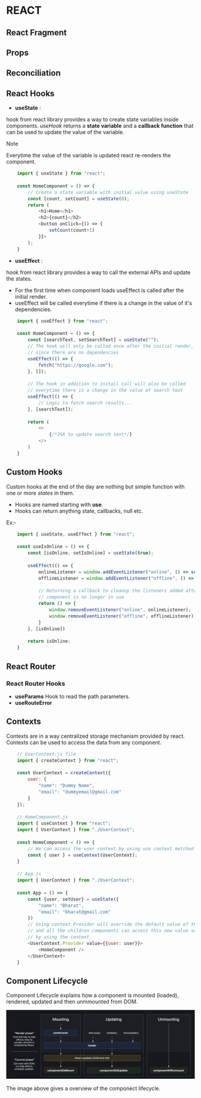 # REACT

## React Fragment

## Props

## Reconciliation

## React Hooks

- **useState** :

hook from react library provides a way to create state variables inside components. *useHook* returns a **state variable** and a **callback function** that can be used to update the value of the variable.

> [!Note]
> Everytime the value of the variable is updated react re-renders the component.

``` javascript
    import { useState } from "react";

    const HomeComponent = () => {
        // Create a state variable with initial value using useState
        const [count, setCount] = useState(0);
        return (
            <h1>Home</h1>
            <h2>{count}</h2>
            <button onClick={() => {
                setCount(count+1)
            }}>
        );
    }
```

- **useEffect** :

hook from react library provides a way to call the external APIs and update the states.

- For the first time when component loads useEffect is called after the initial render.
- useEffect will be called everytime if there is a change in the value of it's dependencies.

``` javascript
    import { useEffect } from "react";

    const HomeComponent = () => {
        const [searchText, setSearchText] = useState("");
        // The hook will only be called once after the initial render, 
        // since there are no dependencies
        useEffect(() => {
            fetch("https://google.com");
        }, []);

        // The hook in addition to initail call will also be called 
        // everytime there is a change in the value of search text
        useEffect(() => {
            // Logic to fetch search results...
        }, [searchText]);

        return (
            <>
                {/*JSX to update search text*/}
            </>
        )
    }
```


## Custom Hooks
Custom hooks at the end of the day are nothing but simple function with one or more *states* in them.
 - Hooks are named starting with **use**.
 - Hooks can return anything state, callbacks, null etc.

Ex:-

``` javascript
    import { useState, useEffect } from "react";

    const useIsOnline = () => {
        const [isOnline, setIsOnline] = useState(true);
        
        useEffect(() => {
            onlineListener = window.addEventListener("online", () => setIsOnline(true));
            offlineListener = window.addEventListener("offline", () => setIsOnline(false));

            // Returning a callback to cleanup the listeners added after the
            // component is no longer in use
            return () => {
                window.removeEventListener("online", onlineListener);
                window.removeEventListener("offline", offlineListener);
            }
        }, [isOnline])

        return isOnline;
    }
```

## React Router

### React Router Hooks
- **useParams**
    Hook to read the path parameters.
- **useRouteError**

## Contexts
Contexts are in a way centralized storage mechanism provided by react. Contexts can be used to access the data
from any component.

``` javascript
    // UserContext.js file
    import { createContext } from "react";

    const UserContext = createContext({
        user: {
            "name": "Dummy Name",
            "email": "dummyemail@gmail.com"
        }
    });

    // HomeComponent.js
    import { useContext } from "react";
    import { UserContext } from "./UserContext";

    const HomeComponent = () => {
        // We can access the user context by using use context metchod
        const { user } = useContext(UserContext);
    }

    // App.js
    import { UserContext } from "./UserContext";

    const App = () => {
        const {user, setUser} = useState({
            "name": "Bharat",
            "email": "bharat@gmail.com"
        })
        // Using context.Provider will override the default value of the context
        // and all the children components can access this new value set by their parent
        // by using the context.
        <UserContext.Provider value={{user: user}}>
            <HomeComponent />
        </UserContext>
    }
```

## Component Lifecycle

Component Lifecycle explains how a component is mounted (loaded), rendered, updated and then unmmounted from DOM.

![Lifecycle](./assets/img/lifecycle.png)

The image above gives a overview of the componect lifecycle.